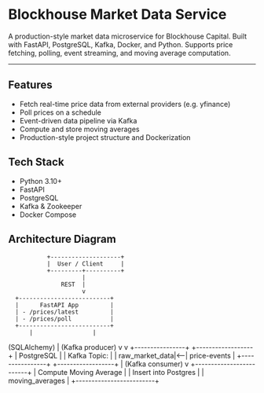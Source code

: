 # Blockhouse Market Data Service

A production-style market data microservice for Blockhouse Capital. Built with FastAPI, PostgreSQL, Kafka, Docker, and Python. Supports price fetching, polling, event streaming, and moving average computation.

---

## Features
- Fetch real-time price data from external providers (e.g. yfinance)
- Poll prices on a schedule
- Event-driven data pipeline via Kafka
- Compute and store moving averages
- Production-style project structure and Dockerization

## Tech Stack
- Python 3.10+
- FastAPI
- PostgreSQL
- Kafka & Zookeeper
- Docker Compose

## Architecture Diagram

               +--------------------+
               |  User / Client     |
               +---------+----------+
                         |
                   REST  |
                         v
      +--------------------------+
      |      FastAPI App         |
      | - /prices/latest         |
      | - /prices/poll           |
      +--------------------------+
          |                 |

(SQLAlchemy) | (Kafka producer)
v v
+----------------+ +------------------+
| PostgreSQL | | Kafka Topic: |
| raw_market_data|<--| price-events |
+----------------+ +------------------+
|
(Kafka consumer)
v
+-------------------------+
| Compute Moving Average |
| Insert into Postgres |
| moving_averages |
+-------------------------+